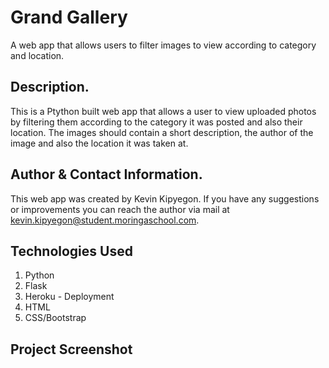 # Grand Gallery

A web app that allows users to filter images to view according to category and location. 

## Description.
This is a Ptython built web app that allows a user to view uploaded photos by filtering them according to the category it was posted and also their location. The images should contain a short description, the author of the image and also the location it was taken at.

## Author & Contact Information.
This web app was created by Kevin Kipyegon. If you have any suggestions or improvements you can reach the author via mail at kevin.kipyegon@student.moringaschool.com.

## Technologies Used
1. Python
2. Flask
3. Heroku - Deployment
4. HTML
5. CSS/Bootstrap

## Project Screenshot
